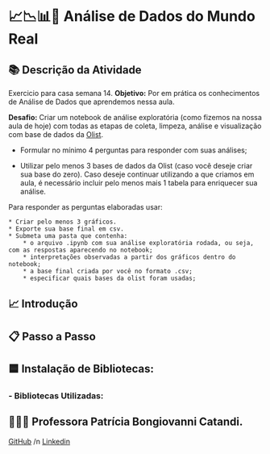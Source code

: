# 📈📉📊🎲 Análise de Dados do Mundo Real 

## 📚 Descrição da Atividade

Exercicio para casa semana 14.
**Objetivo:** Por em prática os conhecimentos de Análise de Dados que aprendemos nessa aula.

**Desafio:** Criar um notebook de análise exploratória (como fizemos na nossa aula de hoje) com todas as etapas de coleta, limpeza, análise e visualização com base de dados da [Olist](https://www.kaggle.com/datasets/olistbr/brazilian-ecommerce).

* Formular no mínimo 4 perguntas para responder com suas análises;

* Utilizar pelo menos 3 bases de dados da Olist (caso você deseje criar sua base do zero). Caso deseje continuar utilizando a que criamos em aula, é necessário incluir pelo menos mais 1 tabela para enriquecer sua análise.

Para responder as perguntas elaboradas usar:

    * Criar pelo menos 3 gráficos.
    * Exporte sua base final em csv.
    * Submeta uma pasta que contenha:
        * o arquivo .ipynb com sua análise exploratória rodada, ou seja, com as respostas aparecendo no notebook;
        * interpretações observadas a partir dos gráficos dentro do notebook;
        * a base final criada por você no formato .csv;
        * especificar quais bases da olist foram usadas;

## 📈 Introdução



## 📋 Passo a Passo

## 🟦 Instalação de Bibliotecas:

 ### - Bibliotecas Utilizadas:



## 👩🏻‍🏫 Professora Patrícia Bongiovanni Catandi.
[GitHub](https://github.com/patriciacatandi "Patricia Catandi")
/n
[Linkedin](https://www.linkedin.com/in/patr%C3%ADcia-bongiovanni-catandi-13650ba1)
